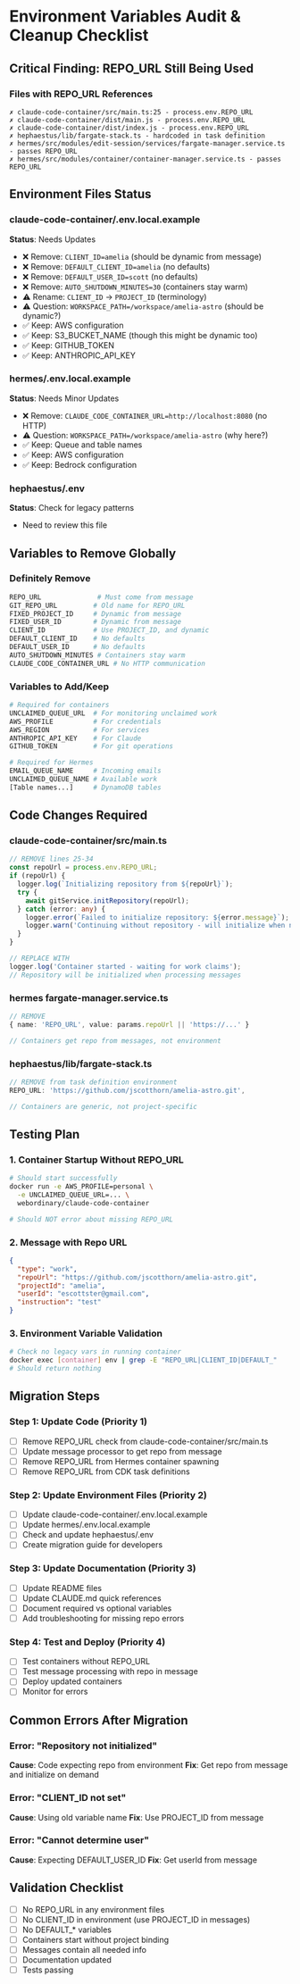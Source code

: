 # Environment Variables Audit & Cleanup Checklist

## Critical Finding: REPO_URL Still Being Used

### Files with REPO_URL References
```
✗ claude-code-container/src/main.ts:25 - process.env.REPO_URL
✗ claude-code-container/dist/main.js - process.env.REPO_URL
✗ claude-code-container/dist/index.js - process.env.REPO_URL
✗ hephaestus/lib/fargate-stack.ts - hardcoded in task definition
✗ hermes/src/modules/edit-session/services/fargate-manager.service.ts - passes REPO_URL
✗ hermes/src/modules/container/container-manager.service.ts - passes REPO_URL
```

## Environment Files Status

### claude-code-container/.env.local.example
**Status**: Needs Updates
- ❌ Remove: `CLIENT_ID=amelia` (should be dynamic from message)
- ❌ Remove: `DEFAULT_CLIENT_ID=amelia` (no defaults)
- ❌ Remove: `DEFAULT_USER_ID=scott` (no defaults)
- ❌ Remove: `AUTO_SHUTDOWN_MINUTES=30` (containers stay warm)
- ⚠️ Rename: `CLIENT_ID` → `PROJECT_ID` (terminology)
- ⚠️ Question: `WORKSPACE_PATH=/workspace/amelia-astro` (should be dynamic?)
- ✅ Keep: AWS configuration
- ✅ Keep: S3_BUCKET_NAME (though this might be dynamic too)
- ✅ Keep: GITHUB_TOKEN
- ✅ Keep: ANTHROPIC_API_KEY

### hermes/.env.local.example  
**Status**: Needs Minor Updates
- ❌ Remove: `CLAUDE_CODE_CONTAINER_URL=http://localhost:8080` (no HTTP)
- ⚠️ Question: `WORKSPACE_PATH=/workspace/amelia-astro` (why here?)
- ✅ Keep: Queue and table names
- ✅ Keep: AWS configuration
- ✅ Keep: Bedrock configuration

### hephaestus/.env
**Status**: Check for legacy patterns
- Need to review this file

## Variables to Remove Globally

### Definitely Remove
```bash
REPO_URL              # Must come from message
GIT_REPO_URL         # Old name for REPO_URL
FIXED_PROJECT_ID     # Dynamic from message
FIXED_USER_ID        # Dynamic from message
CLIENT_ID            # Use PROJECT_ID, and dynamic
DEFAULT_CLIENT_ID    # No defaults
DEFAULT_USER_ID      # No defaults
AUTO_SHUTDOWN_MINUTES # Containers stay warm
CLAUDE_CODE_CONTAINER_URL # No HTTP communication
```

### Variables to Add/Keep
```bash
# Required for containers
UNCLAIMED_QUEUE_URL  # For monitoring unclaimed work
AWS_PROFILE          # For credentials
AWS_REGION           # For services
ANTHROPIC_API_KEY    # For Claude
GITHUB_TOKEN         # For git operations

# Required for Hermes
EMAIL_QUEUE_NAME     # Incoming emails
UNCLAIMED_QUEUE_NAME # Available work
[Table names...]     # DynamoDB tables
```

## Code Changes Required

### claude-code-container/src/main.ts
```typescript
// REMOVE lines 25-34
const repoUrl = process.env.REPO_URL;
if (repoUrl) {
  logger.log(`Initializing repository from ${repoUrl}`);
  try {
    await gitService.initRepository(repoUrl);
  } catch (error: any) {
    logger.error(`Failed to initialize repository: ${error.message}`);
    logger.warn('Continuing without repository - will initialize when needed');
  }
}

// REPLACE WITH
logger.log('Container started - waiting for work claims');
// Repository will be initialized when processing messages
```

### hermes fargate-manager.service.ts
```typescript
// REMOVE
{ name: 'REPO_URL', value: params.repoUrl || 'https://...' }

// Containers get repo from messages, not environment
```

### hephaestus/lib/fargate-stack.ts
```typescript
// REMOVE from task definition environment
REPO_URL: 'https://github.com/jscotthorn/amelia-astro.git',

// Containers are generic, not project-specific
```

## Testing Plan

### 1. Container Startup Without REPO_URL
```bash
# Should start successfully
docker run -e AWS_PROFILE=personal \
  -e UNCLAIMED_QUEUE_URL=... \
  webordinary/claude-code-container

# Should NOT error about missing REPO_URL
```

### 2. Message with Repo URL
```json
{
  "type": "work",
  "repoUrl": "https://github.com/jscotthorn/amelia-astro.git",
  "projectId": "amelia",
  "userId": "escottster@gmail.com",
  "instruction": "test"
}
```

### 3. Environment Variable Validation
```bash
# Check no legacy vars in running container
docker exec [container] env | grep -E "REPO_URL|CLIENT_ID|DEFAULT_"
# Should return nothing
```

## Migration Steps

### Step 1: Update Code (Priority 1)
- [ ] Remove REPO_URL check from claude-code-container/src/main.ts
- [ ] Update message processor to get repo from message
- [ ] Remove REPO_URL from Hermes container spawning
- [ ] Remove REPO_URL from CDK task definitions

### Step 2: Update Environment Files (Priority 2)
- [ ] Update claude-code-container/.env.local.example
- [ ] Update hermes/.env.local.example
- [ ] Check and update hephaestus/.env
- [ ] Create migration guide for developers

### Step 3: Update Documentation (Priority 3)
- [ ] Update README files
- [ ] Update CLAUDE.md quick references
- [ ] Document required vs optional variables
- [ ] Add troubleshooting for missing repo errors

### Step 4: Test and Deploy (Priority 4)
- [ ] Test containers without REPO_URL
- [ ] Test message processing with repo in message
- [ ] Deploy updated containers
- [ ] Monitor for errors

## Common Errors After Migration

### Error: "Repository not initialized"
**Cause**: Code expecting repo from environment
**Fix**: Get repo from message and initialize on demand

### Error: "CLIENT_ID not set"
**Cause**: Using old variable name
**Fix**: Use PROJECT_ID from message

### Error: "Cannot determine user"
**Cause**: Expecting DEFAULT_USER_ID
**Fix**: Get userId from message

## Validation Checklist

- [ ] No REPO_URL in any environment files
- [ ] No CLIENT_ID in environment (use PROJECT_ID in messages)
- [ ] No DEFAULT_* variables
- [ ] Containers start without project binding
- [ ] Messages contain all needed info
- [ ] Documentation updated
- [ ] Tests passing